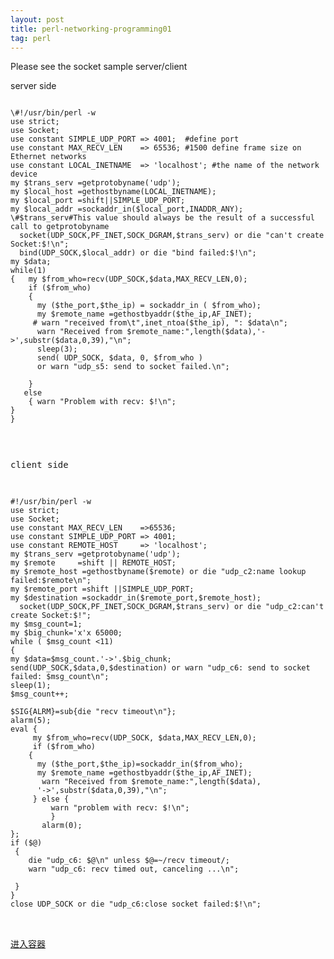 ```yaml
---
layout: post
title: perl-networking-programming01
tag: perl
---
```


 Please see the socket sample server/client 

server side
<pre><code>
\#!/usr/bin/perl -w
use strict;
use Socket;
use constant SIMPLE_UDP_PORT => 4001;  #define port
use constant MAX_RECV_LEN    => 65536; #1500 define frame size on Ethernet networks
use constant LOCAL_INETNAME  =>	'localhost'; #the name of the network device
my $trans_serv =getprotobyname('udp');
my $local_host =gethostbyname(LOCAL_INETNAME);
my $local_port =shift||SIMPLE_UDP_PORT;
my $local_addr =sockaddr_in($local_port,INADDR_ANY);
\#$trans_serv#This value should always be the result of a successful call to getprotobyname
  socket(UDP_SOCK,PF_INET,SOCK_DGRAM,$trans_serv) or die "can't create Socket:$!\n";
  bind(UDP_SOCK,$local_addr) or die "bind failed:$!\n";
my $data;
while(1)
{   my $from_who=recv(UDP_SOCK,$data,MAX_RECV_LEN,0);
    if ($from_who)
    {
      my ($the_port,$the_ip) = sockaddr_in ( $from_who);
      my $remote_name =gethostbyaddr($the_ip,AF_INET);
     # warn "received from\t",inet_ntoa($the_ip), ": $data\n"; 
      warn "Received from $remote_name:",length($data),'->',substr($data,0,39),"\n";
      sleep(3);
      send( UDP_SOCK, $data, 0, $from_who )
      or warn "udp_s5: send to socket failed.\n";

    }
   else
    { warn "Problem with recv: $!\n";
}
}


<pre></code>
client side

<pre><code>
#!/usr/bin/perl -w
use strict;
use Socket;
use constant MAX_RECV_LEN    =>65536;
use constant SIMPLE_UDP_PORT => 4001;
use constant REMOTE_HOST     =>	'localhost';
my $trans_serv =getprotobyname('udp');
my $remote     =shift || REMOTE_HOST;
my $remote_host =gethostbyname($remote) or die "udp_c2:name lookup failed:$remote\n";
my $remote_port =shift ||SIMPLE_UDP_PORT;
my $destination =sockaddr_in($remote_port,$remote_host);
  socket(UDP_SOCK,PF_INET,SOCK_DGRAM,$trans_serv) or die "udp_c2:can't create Socket:$!";
my $msg_count=1;
my $big_chunk='x'x 65000;
while ( $msg_count <11)
{
my $data=$msg_count.'->'.$big_chunk;
send(UDP_SOCK,$data,0,$destination) or warn "udp_c6: send to socket failed: $msg_count\n";
sleep(1);
$msg_count++;

$SIG{ALRM}=sub{die "recv timeout\n"};
alarm(5);
eval {
     my $from_who=recv(UDP_SOCK, $data,MAX_RECV_LEN,0);
     if ($from_who)
    {
      my ($the_port,$the_ip)=sockaddr_in($from_who);
      my $remote_name =gethostbyaddr($the_ip,AF_INET);
       warn "Received from $remote_name:",length($data),
      '->',substr($data,0,39),"\n";
     } else {
         warn "problem with recv: $!\n";
         }
       alarm(0);
};
if ($@)
 {
    die "udp_c6: $@\n" unless $@=~/recv timeout/;
    warn "udp_c6: recv timed out, canceling ...\n";

 }
}
close UDP_SOCK or die "udp_c6:close socket failed:$!\n";
<pre></code>

<a href="http://dockerpool.com/static/books/docker_practice/container/enter.html">进入容器</a>
